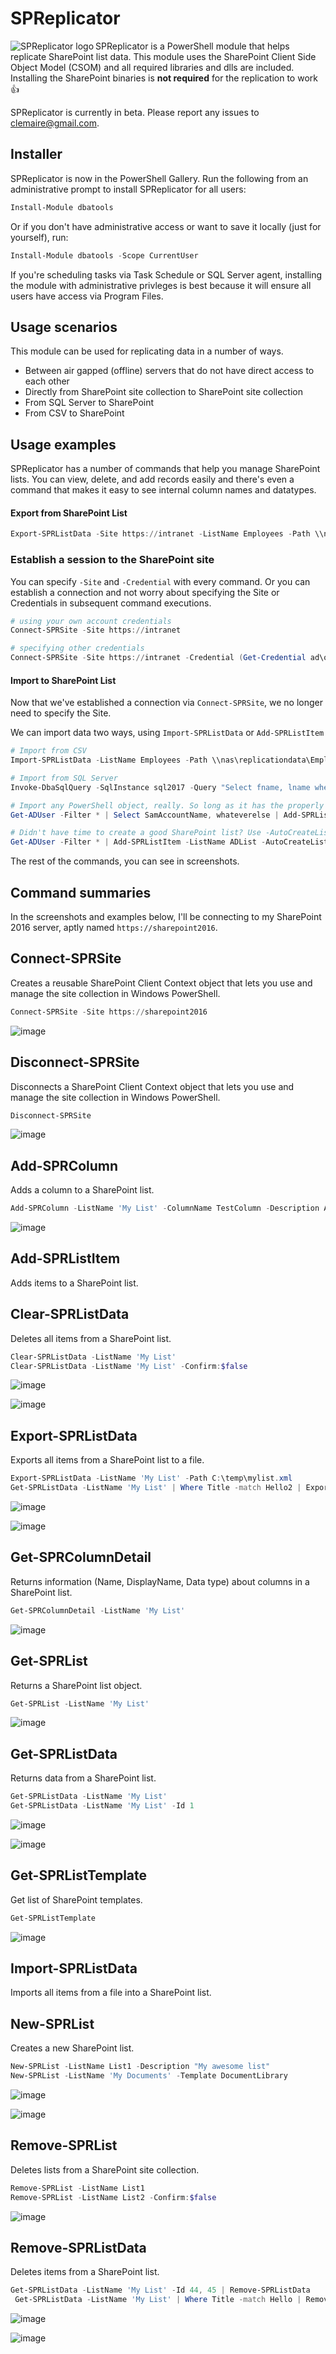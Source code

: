 # SPReplicator

<img align="left" src=https://user-images.githubusercontent.com/8278033/42554599-39b769a6-8481-11e8-8b6a-379f4a3e54e6.png alt="SPReplicator logo">SPReplicator is a PowerShell module that helps replicate SharePoint list data. This module uses the SharePoint Client Side Object Model (CSOM) and all required libraries and dlls are included. Installing the SharePoint binaries is **not required** for the replication to work 👍

SPReplicator is currently in beta. Please report any issues to clemaire@gmail.com.

## Installer
SPReplicator is now in the PowerShell Gallery. Run the following from an administrative prompt to install SPReplicator for all users:
```powershell
Install-Module dbatools
```

Or if you don't have administrative access or want to save it locally (just for yourself), run:
```powershell
Install-Module dbatools -Scope CurrentUser
```

If you're scheduling tasks via Task Schedule or SQL Server agent, installing the module with administrative privleges is best because it will ensure all users have access via Program Files.

## Usage scenarios

This module can be used for replicating data in a number of ways.

* Between air gapped (offline) servers that do not have direct access to each other
* Directly from SharePoint site collection to SharePoint site collection
* From SQL Server to SharePoint
* From CSV to SharePoint

## Usage examples

SPReplicator has a number of commands that help you manage SharePoint lists. You can view, delete, and add records easily and there's even a command that makes it easy to see internal column names and datatypes.

#### Export from SharePoint List

```powershell
Export-SPRListData -Site https://intranet -ListName Employees -Path \\nas\replicationdata\Employees.csv
```

### Establish a session to the SharePoint site

You can specify `-Site` and `-Credential` with every command. Or you can establish a connection and not worry about specifying the Site or Credentials in subsequent command executions.

```powershell
# using your own account credentials
Connect-SPRSite -Site https://intranet

# specifying other credentials
Connect-SPRSite -Site https://intranet -Credential (Get-Credential ad\otheruser)
```

#### Import to SharePoint List
Now that we've established a connection via `Connect-SPRSite`, we no longer need to specify the Site.

We can import data two ways, using `Import-SPRListData` or `Add-SPRListItem`
```powershell
# Import from CSV
Import-SPRListData -ListName Employees -Path \\nas\replicationdata\Employees.csv

# Import from SQL Server
Invoke-DbaSqlQuery -SqlInstance sql2017 -Query "Select fname, lname where id > 100" | Add-SPRListItem -ListName emps

# Import any PowerShell object, really. So long as it has the properly named columns.
Get-ADUser -Filter * | Select SamAccountName, whateverelse | Add-SPRListItem -ListName ADList

# Didn't have time to create a good SharePoint list? Use -AutoCreateList
Get-ADUser -Filter * | Add-SPRListItem -ListName ADList -AutoCreateList

```

The rest of the commands, you can see in screenshots.

## Command summaries

In the screenshots and examples below, I'll be connecting to my SharePoint 2016 server, aptly named `https://sharepoint2016`.

## Connect-SPRSite
Creates a reusable SharePoint Client Context object that lets you use and manage the site collection in Windows PowerShell.

```powershell
Connect-SPRSite -Site https://sharepoint2016
```

![image](https://user-images.githubusercontent.com/8278033/42564673-1ceca0a4-849d-11e8-8f6b-22c1a0aad1e1.png)

## Disconnect-SPRSite
Disconnects a SharePoint Client Context object that lets you use and manage the site collection in Windows PowerShell.

```powershell
Disconnect-SPRSite
```

![image](https://user-images.githubusercontent.com/8278033/42565445-292606ce-849f-11e8-94ee-3986c54441de.png)

## Add-SPRColumn
Adds a column to a SharePoint list.

```powershell
Add-SPRColumn -ListName 'My List' -ColumnName TestColumn -Description Awesome
```

![image](https://user-images.githubusercontent.com/8278033/42560633-c61f0a78-8492-11e8-9ac2-f3b772d8b8dc.png)

## Add-SPRListItem
Adds items to a SharePoint list.

## Clear-SPRListData
Deletes all items from a SharePoint list.

```powershell
Clear-SPRListData -ListName 'My List'
Clear-SPRListData -ListName 'My List' -Confirm:$false
```

![image](https://user-images.githubusercontent.com/8278033/42567696-4798dc4c-84a6-11e8-947e-58bff29bbd89.png)

![image](https://user-images.githubusercontent.com/8278033/42567757-7b428f84-84a6-11e8-8863-b654c59044c2.png)

## Export-SPRListData
Exports all items from a SharePoint list to a file.

```powershell
Export-SPRListData -ListName 'My List' -Path C:\temp\mylist.xml
Get-SPRListData -ListName 'My List' | Where Title -match Hello2 | Export-SPRListData -Path C:\temp\hello2.xml
```

![image](https://user-images.githubusercontent.com/8278033/42569683-0dda065a-84ad-11e8-8edc-d35058e4e00c.png)

![image](https://user-images.githubusercontent.com/8278033/42569711-271efd96-84ad-11e8-8aaa-071c1bbd33a9.png)

## Get-SPRColumnDetail
Returns information (Name, DisplayName, Data type) about columns in a SharePoint list.

```powershell
Get-SPRColumnDetail -ListName 'My List'
```

![image](https://user-images.githubusercontent.com/8278033/42567935-19fcb8ac-84a7-11e8-9b48-0da67dd2ce0f.png)

## Get-SPRList
Returns a SharePoint list object.

```powershell
Get-SPRList -ListName 'My List'
```

![image](https://user-images.githubusercontent.com/8278033/42568030-65cde896-84a7-11e8-8a7f-a730f4f26344.png)

## Get-SPRListData
Returns data from a SharePoint list.

```powershell
Get-SPRListData -ListName 'My List'
Get-SPRListData -ListName 'My List' -Id 1
```

![image](https://user-images.githubusercontent.com/8278033/42566521-91a9a7d4-84a2-11e8-9a96-f6765ad3a8aa.png)

![image](https://user-images.githubusercontent.com/8278033/42566593-c7494f70-84a2-11e8-8c1f-17c2054b4b8f.png)

## Get-SPRListTemplate
Get list of SharePoint templates.

```powershell
Get-SPRListTemplate
```

![image](https://user-images.githubusercontent.com/8278033/42564578-d33b9870-849c-11e8-9977-73d061f5d58c.png)

## Import-SPRListData
Imports all items from a file into a SharePoint list.

## New-SPRList
Creates a new SharePoint list.

```powershell
New-SPRList -ListName List1 -Description "My awesome list"
New-SPRList -ListName 'My Documents' -Template DocumentLibrary
```
![image](https://user-images.githubusercontent.com/8278033/42560182-c8fd276c-8491-11e8-8c2e-2234b249439c.png)

![image](https://user-images.githubusercontent.com/8278033/42560506-826f8cee-8492-11e8-89a5-0b1eaac26a95.png)

## Remove-SPRList
 Deletes lists from a SharePoint site collection.

```powershell
Remove-SPRList -ListName List1
Remove-SPRList -ListName List2 -Confirm:$false
```
![image](https://user-images.githubusercontent.com/8278033/42563954-32927cfa-849b-11e8-9ab1-3b973ff098e7.png)

## Remove-SPRListData
Deletes items from a SharePoint list.

```powershell
Get-SPRListData -ListName 'My List' -Id 44, 45 | Remove-SPRListData
 Get-SPRListData -ListName 'My List' | Where Title -match Hello | Remove-SPRListData -Confirm:$false
```

![image](https://user-images.githubusercontent.com/8278033/42569305-c7273e68-84ab-11e8-85eb-2d34610e5220.png)

![image](https://user-images.githubusercontent.com/8278033/42569374-0952af20-84ac-11e8-88c7-eaf7c0664a82.png)

<!---
Connect-SPRSite -Uri sharepoint2016
Get-SPRList -Uri sharepoint2016 -ListName 'My List'
Get-SPRListData -Uri sharepoint2016 -ListName 'My List'
Get-SPRColumnDetail -Uri sharepoint2016 -ListName 'My List'

$object = @()
    $object += [pscustomobject]@{ Title = 'Hello'; TestColumn = 'Sample Data'; }
    $object += [pscustomobject]@{ Title = 'Hello2'; TestColumn = 'Sample Data2'; }
    $object += [pscustomobject]@{ Title = 'Hello3'; TestColumn = 'Sample Data3'; }
Add-SPRListItem -Uri sharepoint2016 -ListName 'My List' -InputObject $object

Invoke-DbaSqlQuery -SqlInstance sql2017 -Query "Select Title = 'Hello SQL', TestColumn = 'Sample SQL Data'" | 
Add-SPRListItem -Uri sharepoint2016 -ListName 'My List' 

$item = Invoke-DbaSqlQuery -SqlInstance sql2017 -Query "Select Title = 'Hello SQL', TestColumn = 'Sample SQL Data'" | 
Add-SPRListItem -Uri sharepoint2016 -ListName 'My List' 

Get-SPRListData -Uri sharepoint2016 -ListName 'My List' -Id $item.Id

rm C:\temp\mylist.xml
Export-SPRListData -Uri sharepoint2016 -ListName 'My List' -Path C:\temp\mylist.xml

Import-CliXml -Path C:\temp\mylist.xml | Add-SPRListItem -Uri sharepoint2016 -ListName 'My List'
Import-SPRListData -Uri sharepoint2016  -ListName 'My List' -Path C:\temp\mylist.xml

Clear-SPRListData -Uri sharepoint2016 -ListName 'My List' -Confirm:$false

New-SPRList -ListName 'My List'
New-SPRList -ListName 'My List2'
Add-SPRColumn -ListName 'My List'

Get-SPRList -Uri sharepoint2016 -ListName 'My List2' | Remove-SPRList -Confirm:$false
Get-SPRListData -ListName 'My List' | Where-Object Id -in $item.Id | Remove-SPRListData

$server = Connect-SPRSite -Uri sharepoint2016
$lists = $server.Web.Lists
$server.Load($lists)
$server.ExecuteQuery()
foreach ($list in $server.Web.Lists) {
    $List = $server.web.Lists.GetByTitle($List.Title)
    $server.Load($List)
    $List.DeleteObject()
    $server.ExecuteQuery()
}

https://user-images.githubusercontent.com/8278033/42554381-57ff0744-8480-11e8-97fe-64f666b953e8.png
-->
